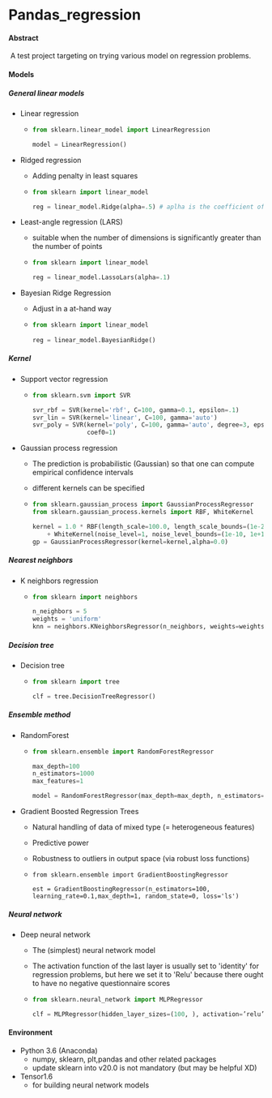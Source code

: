 # Pandas_regression
#### Abstract

​	A test project targeting on trying various model on regression problems.

#### Models

##### General linear models

- Linear regression

  - ```python
    from sklearn.linear_model import LinearRegression
    
    model = LinearRegression()
    ```

- Ridged regression 

  - Adding penalty in least squares

  - ```python
    from sklearn import linear_model
    
    reg = linear_model.Ridge(alpha=.5) # aplha is the coefficient of penalty
    ```

- Least-angle regression (LARS)

  - suitable when the number of dimensions is significantly greater than the number of points

  - ```python
    from sklearn import linear_model
    
    reg = linear_model.LassoLars(alpha=.1)
    ```

- Bayesian Ridge Regression

  - Adjust in a at-hand way

  - ```python
    from sklearn import linear_model
     
    reg = linear_model.BayesianRidge()
    ```

##### Kernel

- Support vector regression

  - ```python
    from sklearn.svm import SVR
    
    svr_rbf = SVR(kernel='rbf', C=100, gamma=0.1, epsilon=.1)
    svr_lin = SVR(kernel='linear', C=100, gamma='auto')
    svr_poly = SVR(kernel='poly', C=100, gamma='auto', degree=3, epsilon=.1,
                   coef0=1)
    ```

- Gaussian process regression
  - The prediction is probabilistic (Gaussian) so that one can compute empirical confidence intervals

  -  different kernels can be specified 

  - ```python
    from sklearn.gaussian_process import GaussianProcessRegressor
    from sklearn.gaussian_process.kernels import RBF, WhiteKernel
    
    kernel = 1.0 * RBF(length_scale=100.0, length_scale_bounds=(1e-2, 1e3)) \
        + WhiteKernel(noise_level=1, noise_level_bounds=(1e-10, 1e+1))
    gp = GaussianProcessRegressor(kernel=kernel,alpha=0.0)
    ```

##### Nearest neighbors

- K neighbors regression

  - ```python
    from sklearn import neighbors
    
    n_neighbors = 5
    weights = 'uniform'
    knn = neighbors.KNeighborsRegressor(n_neighbors, weights=weights)
    ```

##### Decision tree

- Decision tree

  - ```python
    from sklearn import tree
    
    clf = tree.DecisionTreeRegressor()
    ```

##### Ensemble method

- RandomForest

  - ```python
    from sklearn.ensemble import RandomForestRegressor
    
    max_depth=100
    n_estimators=1000
    max_features=1
    
    model = RandomForestRegressor(max_depth=max_depth, n_estimators=n_estimators, max_features=max_features)
    ```

- Gradient Boosted Regression Trees

  - Natural handling of data of mixed type (= heterogeneous features)

  - Predictive power

  - Robustness to outliers in output space (via robust loss functions)

  - ```
    from sklearn.ensemble import GradientBoostingRegressor
    
    est = GradientBoostingRegressor(n_estimators=100, learning_rate=0.1,max_depth=1, random_state=0, loss='ls')
    ```

##### Neural network

- Deep neural network 
  - The (simplest) neural network model

  - The activation function of the last layer is usually set to 'identity' for regression problems, but here we set it to 'Relu' because there ought to have no negative questionnaire scores

  - ```python
    from sklearn.neural_network import MLPRegressor
    
    clf = MLPRegressor(hidden_layer_sizes=(100, ), activation=’relu’, solver=’adam’, alpha=0.0001, batch_size=’auto’, learning_rate=’constant’, learning_rate_init=0.001, power_t=0.5, max_iter=200, shuffle=True, random_state=None, tol=0.0001, verbose=False, warm_start=False, momentum=0.9, nesterovs_momentum=True, early_stopping=False, validation_fraction=0.1, beta_1=0.9, beta_2=0.999, epsilon=1e-08, n_iter_no_change=10)
    ```


#### Environment

- Python 3.6 (Anaconda)
  - numpy, sklearn, plt,pandas and other related packages
  - update sklearn into v20.0 is not mandatory (but may be helpful XD) 
- Tensor1.6
  - for building neural network models